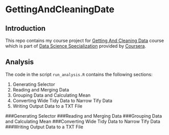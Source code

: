 # GettingAndCleaningDate
## Introduction
This repo contains my course project for [Getting And Cleaning Data](https://class.coursera.org/getdata-031) course which is part of [Data Science Specialization](https://www.coursera.org/specialization/jhudatascience/1) provided by [Coursera](https://www.coursera.org).

## Analysis
The code in the script `run_analysis.R` contains the following sections:

1. Generating Selector
2. Reading and Merging Data
3. Grouping Data and Calculating Mean
4. Converting Wide Tidy Data to Narrow Tify Data
5. Writing Output Data to a TXT File 

###Generating Selector
###Reading and Merging Data
###Grouping Data and Calculating Mean
###Converting Wide Tidy Data to Narrow Tify Data
###Writing Output Data to a TXT File


